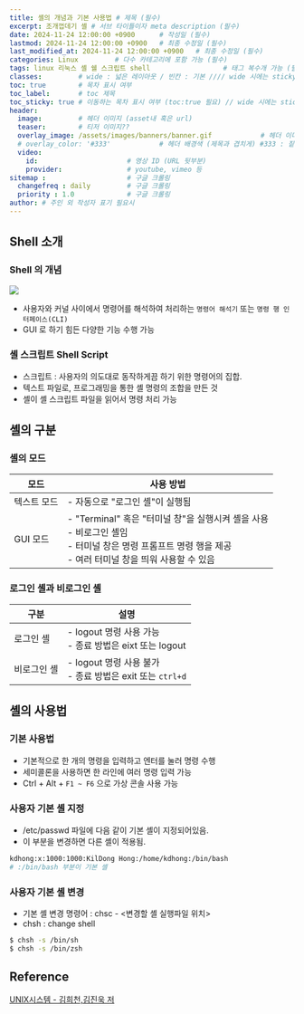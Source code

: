 ```yaml
---
title: 셸의 개념과 기본 사용법 # 제목 (필수)
excerpt: 조개껍데기 셸 # 서브 타이틀이자 meta description (필수)
date: 2024-11-24 12:00:00 +0900      # 작성일 (필수)
lastmod: 2024-11-24 12:00:00 +0900   # 최종 수정일 (필수)
last_modified_at: 2024-11-24 12:00:00 +0900   # 최종 수정일 (필수)
categories: Linux         # 다수 카테고리에 포함 가능 (필수)
tags: linux 리눅스 셸 쉘 스크립트 shell                  # 태그 복수개 가능 (필수)
classes:         # wide : 넓은 레이아웃 / 빈칸 : 기본 //// wide 시에는 sticky toc 불가
toc: true        # 목차 표시 여부
toc_label:       # toc 제목
toc_sticky: true # 이동하는 목차 표시 여부 (toc:true 필요) // wide 시에는 sticky toc 불가
header: 
  image:         # 헤더 이미지 (asset내 혹은 url)
  teaser:        # 티저 이미지??
  overlay_image: /assets/images/banners/banner.gif            # 헤더 이미지 (제목과 겹치게)
  # overlay_color: '#333'            # 헤더 배경색 (제목과 겹치게) #333 : 짙은 회색 (필수)
  video:
    id:                      # 영상 ID (URL 뒷부분)
    provider:                # youtube, vimeo 등
sitemap :                    # 구글 크롤링
  changefreq : daily         # 구글 크롤링
  priority : 1.0             # 구글 크롤링
author: # 주인 외 작성자 표기 필요시
---
```

<!--postNo: 20241124_002-->


## Shell 소개  

### Shell 의 개념  

![](/assets/images/20241124_002_001.png)  

- 사용자와 커널 사이에서 명령어를 해석하여 처리하는 `명령어 해석기` 또는 `명령 행 인터페이스(CLI)`  
- GUI 로 하기 힘든 다양한 기능 수행 가능  

### 셸 스크립트 Shell Script  

- 스크립트 : 사용자의 의도대로 동작하게끔 하기 위한 명령어의 집합.  
- 텍스트 파일로, 프로그래밍을 통한 셸 명령의 조합을 만든 것  
- 셸이 셸 스크립트 파일을 읽어서 명령 처리 가능  


## 셸의 구분  

### 셸의 모드  

|모드|사용 방법|
|---|---|
|텍스트 모드|- 자동으로 "로그인 셸"이 실행됨|
|GUI 모드|- "Terminal" 혹은 "터미널 창"을 실행시켜 셸을 사용<br>- 비로그인 셸임<br>- 터미널 창은 명령 프롬프트 명령 행을 제공<br>- 여러 터미널 창을 띄워 사용할 수 있음|

### 로그인 셸과 비로그인 셸  

|구분|설명|
|---|---|
|로그인 셸|- logout 명령 사용 가능<br>- 종료 방법은 eixt 또는 logout|
|비로그인 셸|- logout 명령 사용 불가<br>- 종료 방법은 exit 또는 `ctrl+d`|


## 셸의 사용법  

### 기본 사용법  

- 기본적으로 한 개의 명령을 입력하고 엔터를 눌러 명령 수행  
- 세미콜론을 사용하면 한 라인에 여러 명령 입력 가능  
- Ctrl + Alt + `F1 ~ F6` 으로 가상 콘솔 사용 가능  

### 사용자 기본 셸 지정  

- /etc/passwd 파일에 다음 같이 기본 셸이 지정되어있음.  
- 이 부분을 변경하면 다른 셸이 적용됨.  

```bash
kdhong:x:1000:1000:KilDong Hong:/home/kdhong:/bin/bash
# :/bin/bash 부분이 기본 셸
```

### 사용자 기본 셸 변경  

- 기본 셸 변경 명령어 : chsc - <변경할 셸 실행파일 위치>  
- chsh : change shell

```bash
$ chsh -s /bin/sh
$ chsh -s /bin/zsh
```



## Reference  

[UNIX시스템 - 김희천,김진욱 저 ](https://search.shopping.naver.com/book/catalog/41474371650)  